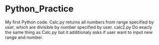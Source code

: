 # Python_Practice
My first Python code.
  Calc.py returns all numbers from range specified by user, which are divisible by number specified by user. 
  calc2.py Do exacly the same thing as Calc.py but it additionaly asks if user want to input new range and number. 
